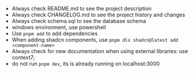 - Always check README.md to see the project description
- Always check CHANGELOG.md to see the project history and changes
- Always check schema.sql to see the database schema
- windows environment, use powershell
- Use `pnpm add` to add dependencies
- When adding shadcn components, use `pnpm dlx shadcn@latest add <component-name>`
- Always check for new documentation when using external libraries: use context7;
- do not run `pnpm dev`, its is already running on localhost:3000

